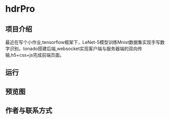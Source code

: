 # hdrPro

## 项目介绍
 
最近在写个小作业,tensorflow框架下，LeNet-5模型训练Mnist数据集实现手写数字识别。tonado搭建后端,websocket实现客户端与服务器端的双向传输,h5+css+js完成前端页面。

## 运行



## 预览图



## 作者与联系方式
